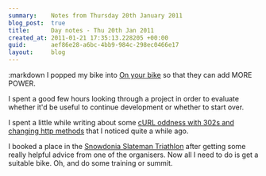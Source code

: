```yaml
---
summary:    Notes from Thursday 20th January 2011
blog_post:  true
title:      Day notes - Thu 20th Jan 2011
created_at: 2011-01-21 17:35:13.228205 +00:00
guid:       aef86e28-a6bc-4bb9-984c-298ec0466e17
layout:     blog
---
```

:markdown
  I popped my bike into [On your bike](http://www.onyourbike.com/) so that they can add MORE POWER.

  I spent a good few hours looking through a project in order to evaluate whether it'd be useful to continue development or whether to start over.

  I spent a little while writing about some [cURL oddness with 302s and changing http methods](https://github.com/chrisroos/http-302-curl-test) that I noticed quite a while ago.

  I booked a place in the [Snowdonia Slateman Triathlon](http://www.snowdoniaslateman.com/) after getting some really helpful advice from one of the organisers.  Now all I need to do is get a suitable bike.  Oh, and do some training or summit.
